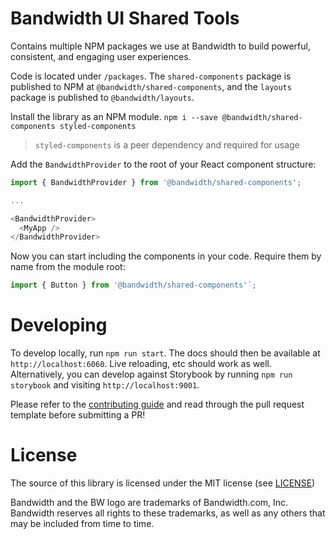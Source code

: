# Bandwidth UI Shared Tools

Contains multiple NPM packages we use at Bandwidth to build powerful, consistent, and engaging user experiences.

Code is located under `/packages`. The `shared-components` package is published to NPM at `@bandwidth/shared-components`, and the `layouts` package is published to `@bandwidth/layouts`.

Install the library as an NPM module. `npm i --save @bandwidth/shared-components styled-components`

> `styled-components` is a peer dependency and required for usage

Add the `BandwidthProvider` to the root of your React component structure:

```javascript
import { BandwidthProvider } from '@bandwidth/shared-components';

...

<BandwidthProvider>
  <MyApp />
</BandwidthProvider>
```

Now you can start including the components in your code. Require them by name from the module root:

```javascript
import { Button } from '@bandwidth/shared-components'`;
```

# Developing

To develop locally, run `npm run start`. The docs should then be available at `http://localhost:6060`. Live reloading, etc should work as well. Alternatively, you can develop against Storybook by running `npm run storybook` and visiting `http://localhost:9001`.

Please refer to the [contributing guide](https://github.com/Bandwidth/shared-components/blob/master/.github/CONTRIBUTING.md) and read through the pull request template before submitting a PR!

# License

The source of this library is licensed under the MIT license (see [LICENSE](./LICENSE))

Bandwidth and the BW logo are trademarks of Bandwidth.com, Inc.  Bandwidth reserves all rights to these trademarks, as well as any others that may be included from time to time.
